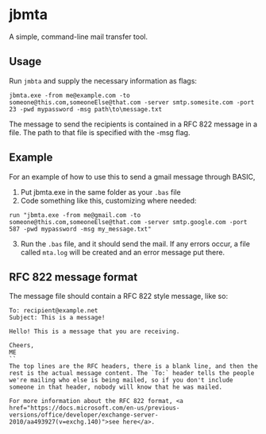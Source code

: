 # jbmta
A simple, command-line mail transfer tool.

## Usage
Run `jmbta` and supply the necessary information as flags:
```
jbmta.exe -from me@example.com -to someone@this.com,someoneElse@that.com -server smtp.somesite.com -port 23 -pwd mypassword -msg path\to\message.txt
```
The message to send the recipients is contained in a RFC 822 message in a file. The path to that file is specified with the -msg flag.

## Example
For an example of how to use this to send a gmail message through BASIC,
 1. Put jbmta.exe in the same folder as your `.bas` file
 2. Code something like this, customizing where needed:
```basic
run "jbmta.exe -from me@gmail.com -to someone@this.com,someoneElse@that.com -server smtp.google.com -port 587 -pwd mypassword -msg my_message.txt"
```
 3. Run the `.bas` file, and it should send the mail. If any errors occur, a file called `mta.log` will be created and an error message put there.

## RFC 822 message format
The message file should contain a RFC 822 style message, like so:
```
To: recipient@example.net
Subject: This is a message!

Hello! This is a message that you are receiving.

Cheers,
ME
``
The top lines are the RFC headers, there is a blank line, and then the rest is the actual message content. The `To:` header tells the people we're mailing who else is being mailed, so if you don't include someone in that header, nobody will know that he was mailed.

For more information about the RFC 822 format, <a href="https://docs.microsoft.com/en-us/previous-versions/office/developer/exchange-server-2010/aa493927(v=exchg.140)">see here</a>.
